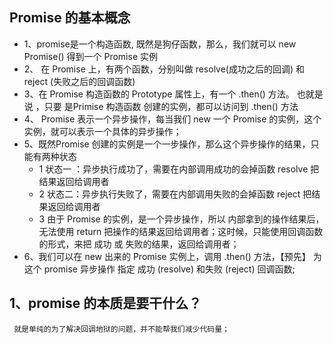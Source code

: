 ## Promise 的基本概念
 - 1、promise是一个构造函数, 既然是狗仔函数，那么，我们就可以 new Promise() 得到一个 Promise 实例
 - 2、 在 Promise 上，有两个函数，分别叫做 resolve(成功之后的回调) 和 reject (失败之后的回调函数)
 - 3、在 Promise 构造函数的 Prototype 属性上，有一个 .then() 方法。 也就是说 ，只要 是Primise 构造函数
 创建的实例，都可以访问到 .then() 方法
 - 4、 Promise 表示一个异步操作，每当我们 new 一个 Promise 的实例，这个实例，就可以表示一个具体的异步操作；
 - 5、既然Promise 创建的实例是一个一步操作，那么这个异步操作的结果，只能有两种状态
    - 1 状态一 ：异步执行成功了，需要在内部调用成功的会掉函数 resolve 把结果返回给调用者
    - 2 状态二：异步执行失败了，需要在内部调用失败的会掉函数 reject 把结果返回给调用者
    - 3 由于 Promise 的实例，是一个异步操作，所以 内部拿到的操作结果后，无法使用 return 把操作的结果返回给调用者；这时候，只能使用回调函数的形式，来把 成功  或 失败的结果，返回给调用者；
- 6、我们可以在 new 出来的 Promise 实例上，调用 .then() 方法，【预先】 为这个 promise 异步操作
指定 成功 (resolve) 和失败 (reject) 回调函数;

## 1、promise 的本质是要干什么？
```
 就是单纯的为了解决回调地狱的问题，并不能帮我们减少代码量；
 ```
